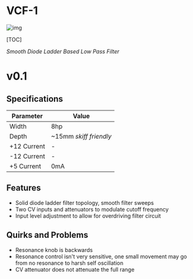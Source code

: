# VCF-1

![img](Images/img)

[TOC]

*Smooth Diode Ladder Based Low Pass Filter*

# v0.1

## Specifications

|Parameter|Value|
|---------|-----|
|Width|8hp|
|Depth|~15mm *skiff friendly*|
|+12 Current|-|
|-12 Current|-|
|+5 Current|0mA|

## Features

- Solid diode ladder filter topology, smooth filter sweeps
- Two CV inputs and attenuators to modulate cutoff frequency
- Input level adjustment to allow for overdriving filter circuit

## Quirks and Problems

- Resonance knob is backwards
- Resonance control isn't very sensitive, one small movement may go from no resonance to harsh self oscillation
- CV attenuator does not attenuate the full range